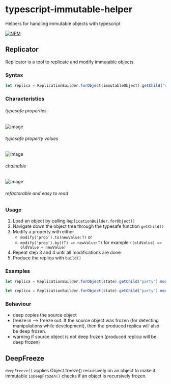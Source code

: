# typescript-immutable-helper
Helpers for handling immutable objects with typescript

[![NPM](https://nodei.co/npm/typescript-immutable-helper.png)](https://nodei.co/npm/typescript-immutable-helper/)

## Replicator

Replicator is a tool to replicate and modify immutable objects.

### Syntax
```typescript 
let replica = ReplicationBuilder.forObject(immutableObject).getChild("child").modify("attribute").to("value").build()
```

### Characteristics
###### typesafe properties
![image](https://user-images.githubusercontent.com/20232625/28767468-14cb5aa6-75d4-11e7-8193-dcf828133035.png)
###### typesafe property values
![image](https://user-images.githubusercontent.com/20232625/28767500-3b6f082e-75d4-11e7-8ec3-1e1392209396.png)
###### chainable
![image](https://user-images.githubusercontent.com/20232625/28767664-dc00269c-75d4-11e7-9c6d-c179c0b12eaf.png)
###### refactorable and easy to read

### Usage

1. Load an object by calling `ReplicationBuilder.forObject()`
2. Navigate down the object tree through the typesafe function `getChild()`
3. Modify a property with either 
    - `modify('prop').to(newValue:T)` or
    - `modify('prop').by((T) => newValue:T)` for example `((oldValue) => oldValue + newValue)`
4. Repeat step 3 and 4 until all modifications are done
5. Produce the replica with `build()`

### Examples
```Typescript
let replica = ReplicationBuilder.forObject(state).getChild("party").modify("name").to("MyParty").build();
```
```Typescript
let replica = ReplicationBuilder.forObject(state).getChild("party").modify("members").by((members) => [...members, newMember]);
```

### Behaviour

-   deep copies the source object
-   freeze in --> freeze out. If the source object was frozen (for detecting manipulations while development), then the produced replica will also be deep frozen.
-   warning if source object is not deep frozen (produced replica will be deep frozen)

## DeepFreeze

`deepFreeze()` applies Object.freeze() recursively on an object to make it immutable
`isDeepFrozen()` checks if an object is recursively frozen.
